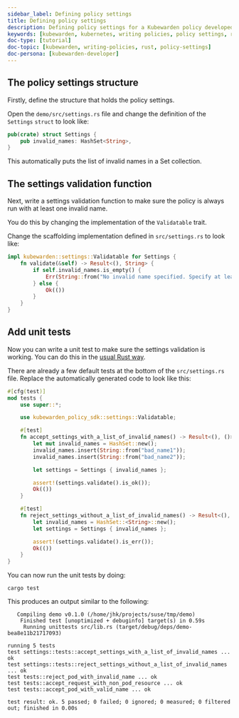 ```yaml
---
sidebar_label: Defining policy settings
title: Defining policy settings
description: Defining policy settings for a Kubewarden policy developed using Rust
keywords: [kubewarden, kubernetes, writing policies, policy settings, rust]
doc-type: [tutorial]
doc-topic: [kubewarden, writing-policies, rust, policy-settings]
doc-persona: [kubewarden-developer]
---
```


## The policy settings structure

Firstly, define the structure that holds the policy settings.

Open the `demo/src/settings.rs` file and change the definition of the `Settings`
`struct` to look like:

```rust
pub(crate) struct Settings {
    pub invalid_names: HashSet<String>,
}
```

This automatically puts the list of invalid names in a Set collection.

## The settings validation function

Next, write a settings validation function to make sure the policy is always run with at least one invalid name.

You do this by changing the implementation of the `Validatable` trait.

Change the scaffolding implementation defined in `src/settings.rs` to look like:

```rust
impl kubewarden::settings::Validatable for Settings {
    fn validate(&self) -> Result<(), String> {
        if self.invalid_names.is_empty() {
            Err(String::from("No invalid name specified. Specify at least one invalid name to match"))
        } else {
            Ok(())
        }
    }
}
```

## Add unit tests

Now you can write a unit test to make sure the settings validation is working.
You can do this in the [usual Rust way](https://doc.rust-lang.org/stable/book/ch11-00-testing.html).

There are already a few default tests at the bottom of the `src/settings.rs`
file. Replace the automatically generated code to look like this:

```rust
#[cfg(test)]
mod tests {
    use super::*;

    use kubewarden_policy_sdk::settings::Validatable;

    #[test]
    fn accept_settings_with_a_list_of_invalid_names() -> Result<(), ()> {
        let mut invalid_names = HashSet::new();
        invalid_names.insert(String::from("bad_name1"));
        invalid_names.insert(String::from("bad_name2"));

        let settings = Settings { invalid_names };

        assert!(settings.validate().is_ok());
        Ok(())
    }

    #[test]
    fn reject_settings_without_a_list_of_invalid_names() -> Result<(), ()> {
        let invalid_names = HashSet::<String>::new();
        let settings = Settings { invalid_names };

        assert!(settings.validate().is_err());
        Ok(())
    }
}
```

You can now run the unit tests by doing:

```console
cargo test
```

This produces an output similar to the following:

```console
   Compiling demo v0.1.0 (/home/jhk/projects/suse/tmp/demo)
    Finished test [unoptimized + debuginfo] target(s) in 0.59s
     Running unittests src/lib.rs (target/debug/deps/demo-bea8e11b21717093)

running 5 tests
test settings::tests::accept_settings_with_a_list_of_invalid_names ... ok
test settings::tests::reject_settings_without_a_list_of_invalid_names ... ok
test tests::reject_pod_with_invalid_name ... ok
test tests::accept_request_with_non_pod_resource ... ok
test tests::accept_pod_with_valid_name ... ok

test result: ok. 5 passed; 0 failed; 0 ignored; 0 measured; 0 filtered out; finished in 0.00s
```

